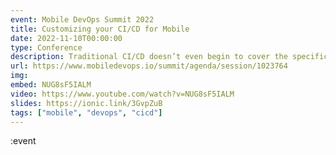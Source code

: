 ```yaml
---
event: Mobile DevOps Summit 2022
title: Customizing your CI/CD for Mobile
date: 2022-11-10T00:00:00
type: Conference
description: Traditional CI/CD doesn’t even begin to cover the specific needs of mobile deployments, but building new tooling from scratch or ripping out existing setups can be a daunting, expensive endeavor. In this talk, we’ll cover the specifics of Mobile CI/CD and how you can build a continuous delivery process that supports the full range of mobile use cases and lives alongside your existing infrastructure. We’ll also discuss where traditional CI/CD falls short and best practices for reliably building, testing, and releasing high quality mobile apps.
url: https://www.mobiledevops.io/summit/agenda/session/1023764
img:
embed: NUG8sF5IALM
video: https://www.youtube.com/watch?v=NUG8sF5IALM
slides: https://ionic.link/3GvpZuB
tags: ["mobile", "devops", "cicd"]
---
```


:event
